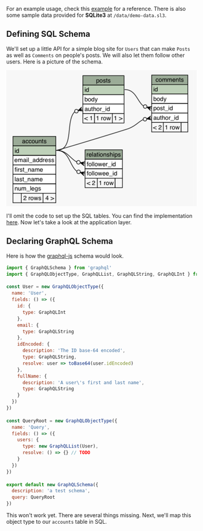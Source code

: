 For an example usage, check this [example](https://github.com/stems/join-monster-demo) for a reference. There is also some sample data provided for **SQLite3** at `/data/demo-data.sl3`.

## Defining SQL Schema

We'll set up a little API for a simple blog site for `Users` that can make `Posts` as well as `Comments` on people's posts. We will also let them follow other users. Here is a picture of the schema.

![schema-example](img/schema-example.png)

I'll omit the code to set up the SQL tables. You can find the implementation [here](https://github.com/stems/join-monster-demo/blob/master/data/schema.sql). Now let's take a look at the application layer.


## Declaring GraphQL Schema

Here is how the [graphql-js](https://github.com/graphql/graphql-js) schema would look.

```javascript
import { GraphQLSchema } from 'graphql'
import { GraphQLObjectType, GraphQLList, GraphQLString, GraphQLInt } from 'graphql'

const User = new GraphQLObjectType({
  name: 'User',
  fields: () => ({
    id: {
      type: GraphQLInt
    },
    email: {
      type: GraphQLString
    },
    idEncoded: {
      description: 'The ID base-64 encoded',
      type: GraphQLString,
      resolve: user => toBase64(user.idEncoded)
    },
    fullName: {
      description: 'A user\'s first and last name',
      type: GraphQLString
    }
  })
})

const QueryRoot = new GraphQLObjectType({
  name: 'Query',
  fields: () => ({
    users: {
      type: new GraphQLList(User),
      resolve: () => {} // TODO
    }
  })
})

export default new GraphQLSchema({
  description: 'a test schema',
  query: QueryRoot
})
```

This won't work yet. There are several things missing. Next, we'll map this object type to our `accounts` table in SQL.

